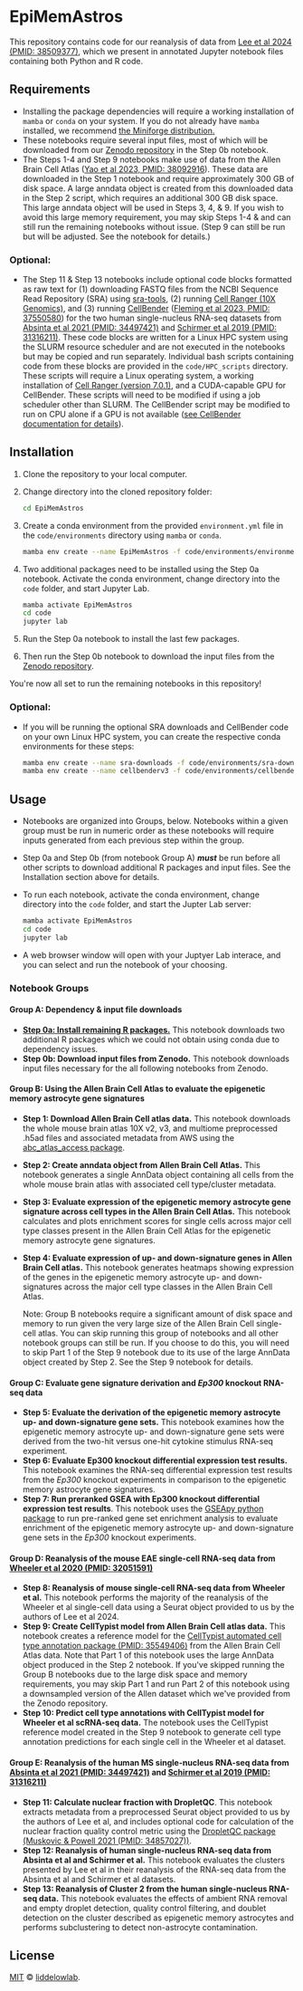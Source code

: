 # EpiMemAstros

This repository contains code for our reanalysis of data from [Lee et al 2024 (PMID: 38509377)](https://pubmed.ncbi.nlm.nih.gov/38509377/), which we present in annotated Jupyter notebook files containing both Python and R code.

## Requirements

- Installing the package dependencies will require a working installation of `mamba` or `conda` on your system. If you do not already have `mamba` installed, we recommend [the Miniforge distribution.](https://github.com/conda-forge/miniforge)
- These notebooks require several input files, most of which will be downloaded from our [Zenodo repository](https://zenodo.org/records/14567478) in the Step 0b notebook.
- The Steps 1-4 and Step 9 notebooks make use of data from the Allen Brain Cell Atlas ([Yao et al 2023, PMID: 38092916](https://pubmed.ncbi.nlm.nih.gov/38092916/])). These data are downloaded in the Step 1 notebook and require approximately 300 GB of disk space. A large anndata object is created from this downloaded data in the Step 2 script, which requires an additional 300 GB disk space. This large anndata object will be used in Steps 3, 4, & 9. If you wish to avoid this large memory requirement, you may skip Steps 1-4 & and can still run the remaining notebooks without issue. (Step 9 can still be run but will be adjusted. See the notebook for details.)

### Optional:
- The Step 11 & Step 13 notebooks include optional code blocks formatted as raw text for (1) downloading FASTQ files from the NCBI Sequence Read Repository (SRA) using [sra-tools](https://github.com/ncbi/sra-tools), (2) running [Cell Ranger (10X Genomics)](https://www.10xgenomics.com/support/software/cell-ranger/latest), and (3) running [CellBender](https://github.com/broadinstitute/CellBender) ([Fleming et al 2023, PMID: 37550580](https://pubmed.ncbi.nlm.nih.gov/37550580/)) for the two human single-nucleus RNA-seq datasets from [Absinta et al 2021 (PMID: 34497421)](https://pubmed.ncbi.nlm.nih.gov/34497421/) and [Schirmer et al 2019 (PMID: 31316211)](https://pubmed.ncbi.nlm.nih.gov/31316211/). These code blocks are written for a Linux HPC system using the SLURM resource scheduler and are not executed in the notebooks but may be copied and run separately. Individual bash scripts containing code from these blocks are provided in the `code/HPC_scripts` directory. These scripts will require a Linux operating system, a working installation of [Cell Ranger (version 7.0.1)](https://www.10xgenomics.com/support/software/cell-ranger/latest/release-notes/cr-release-notes#v7-0-1), and a CUDA-capable GPU for CellBender. These scripts will need to be modified if using a job scheduler other than SLURM. The CellBender script may be modified to run on CPU alone if a GPU is not available ([see CellBender documentation for details](https://cellbender.readthedocs.io/en/latest/)).

## Installation

1. Clone the repository to your local computer.
2. Change directory into the cloned repository folder:

   ```sh
   cd EpiMemAstros
   ```

4. Create a conda environment from the provided `environment.yml` file in the `code/environments` directory using `mamba` or  `conda`.
   
   ```sh
   mamba env create --name EpiMemAstros -f code/environments/environment.yml
   ```

5. Two additional packages need to be installed using the Step 0a notebook. Activate the conda environment, change directory into the `code` folder, and start Jupyter Lab.

   ```sh
   mamba activate EpiMemAstros
   cd code
   jupyter lab
   ```

6. Run the Step 0a notebook to install the last few packages.
7. Then run the Step 0b notebook to download the input files from the [Zenodo repository](https://zenodo.org/records/14567478).

You're now all set to run the remaining notebooks in this repository!

### Optional:
- If you will be running the optional SRA downloads and CellBender code on your own Linux HPC system, you can create the respective conda environments for these steps:

   ```sh
   mamba env create --name sra-downloads -f code/environments/sra-downloads.yml
   mamba env create --name cellbenderv3 -f code/environments/cellbenderv3.yml
   ```

## Usage

- Notebooks are organized into Groups, below. Notebooks within a given group must be run in numeric order as these notebooks will require inputs generated from each previous step within the group. 
- Step 0a and Step 0b (from notebook Group A) ***must*** be run before all other scripts to download additional R packages and input files. See the Installation section above for details.
- To run each notebook, activate the conda environment, change directory into the `code` folder, and start the Jupter Lab server:
  
   ```sh
   mamba activate EpiMemAstros
   cd code
   jupyter lab
   ```
   
- A web browser window will open with your Juptyer Lab interace, and you can select and run the notebook of your choosing.

### Notebook Groups

#### Group A: Dependency & input file downloads
- [**Step 0a: Install remaining R packages.**](code/0a_install_remaining_R_packages.ipynb) This notebook downloads two additional R packages which we could not obtain using conda due to dependency issues.
- **Step 0b: Download input files from Zenodo.** This notebook downloads input files necessary for the all following notebooks from Zenodo.

#### Group B: Using the Allen Brain Cell Atlas to evaluate the epigenetic memory astrocyte gene signatures
- **Step 1: Download Allen Brain Cell atlas data.** This notebook downloads the whole mouse brain atlas 10X v2, v3, and multiome preprocessed .h5ad files and associated metadata from AWS using the [abc_atlas_access package](https://github.com/AllenInstitute/abc_atlas_access).
- **Step 2: Create anndata object from Allen Brain Cell Atlas.** This notebook generates a single AnnData object containing all cells from the whole mouse brain atlas with associated cell type/cluster metadata.
- **Step 3: Evaluate expression of the epigenetic memory astrocyte gene signature across cell types in the Allen Brain Cell Atlas.** This notebook calculates and plots enrichment scores for single cells across major cell type classes present in the Allen Brain Cell Atlas for the epigenetic memory astrocyte gene signatures.
- **Step 4: Evaluate expression of up- and down-signature genes in Allen Brain Cell atlas.** This notebook generates heatmaps showing expression of the genes in the epigenetic memory astrocyte up- and down-signatures across the major cell type classes in the Allen Brain Cell Atlas.

   Note: Group B notebooks require a significant amount of disk space and memory to run given the very large size of the Allen Brain Cell single-cell atlas. You can skip running this group of notebooks and all other notebook groups can still be run. If you choose to do this, you will need to skip Part 1 of the Step 9 notebook due to its use of the large AnnData object created by Step 2. See the Step 9 notebook for details.

#### Group C: Evaluate gene signature derivation and *Ep300* knockout RNA-seq data
- **Step 5: Evaluate the derivation of the epigenetic memory astrocyte up- and down-signature gene sets.** This notebook examines how the epigenetic memory astrocyte up- and down-signature gene sets were derived from the two-hit versus one-hit cytokine stimulus RNA-seq experiment.
- **Step 6: Evaluate Ep300 knockout differential expression test results.** This notebook examines the RNA-seq differential expression test results from the *Ep300* knockout experiments in comparison to the epigenetic memory astrocyte gene signatures.
- **Step 7: Run preranked GSEA with Ep300 knockout differential expression test results**. This notebook uses the [GSEApy python package]() to run pre-ranked gene set enrichment analysis to evaluate enrichment of the epigenetic memory astrocyte up- and down-signature gene sets in the *Ep300* knockout experiments.

#### Group D: Reanalysis of the mouse EAE single-cell RNA-seq data from [Wheeler et al 2020 (PMID: 32051591)](https://pubmed.ncbi.nlm.nih.gov/32051591/)
- **Step 8: Reanalysis of mouse single-cell RNA-seq data from Wheeler et al.** This notebook performs the majority of the reanalysis of the Wheeler et al single-cell data using a Seurat object provided to us by the authors of Lee et al 2024.
- **Step 9: Create CellTypist model from Allen Brain Cell atlas data.** This notebook creates a reference model for the [CellTypist automated cell type annotation package (PMID: 35549406)](https://pubmed.ncbi.nlm.nih.gov/35549406/) from the Allen Brain Cell Atlas data. Note that Part 1 of this notebook uses the large AnnData object produced in the Step 2 notebook. If you've skipped running the Group B notebooks due to the large disk space and memory requirements, you may skip Part 1 and run Part 2 of this notebook using a downsampled version of the Allen dataset which we've provided from the Zenodo repository.
- **Step 10: Predict cell type annotations with CellTypist model for Wheeler et al scRNA-seq data.** The notebook uses the CellTypist reference model created in the Step 9 notebook to generate cell type annotation predictions for each single cell in the Wheeler et al dataset.

#### Group E: Reanalysis of the human MS single-nucleus RNA-seq data from [Absinta et al 2021 (PMID: 34497421)](https://pubmed.ncbi.nlm.nih.gov/34497421/) and [Schirmer et al 2019 (PMID: 31316211)](https://pubmed.ncbi.nlm.nih.gov/31316211/)
- **Step 11: Calculate nuclear fraction with DropletQC**. This notebook extracts metadata from a preprocessed Seurat object provided to us by the authors of Lee et al, and includes optional code for calculation of the nuclear fraction quality control metric using the [DropletQC package (Muskovic & Powell 2021 (PMID: 34857027))](https://pubmed.ncbi.nlm.nih.gov/34857027/).
- **Step 12: Reanalysis of human single-nucleus RNA-seq data from Absinta et al and Schirmer et al.** This notebook evaluates the clusters presented by Lee et al in their reanalysis of the RNA-seq data from the Absinta et al and Schirmer et al datasets.
- **Step 13: Reanalysis of Cluster 2 from the human single-nucleus RNA-seq data.** This notebook evaluates the effects of ambient RNA removal and empty droplet detection, quality control filtering, and doublet detection on the cluster described as epigenetic memory astrocytes and performs subclustering to detect non-astrocyte contamination.


## License

[MIT](LICENSE) © [liddelowlab](https://github.com/liddelowlab).
